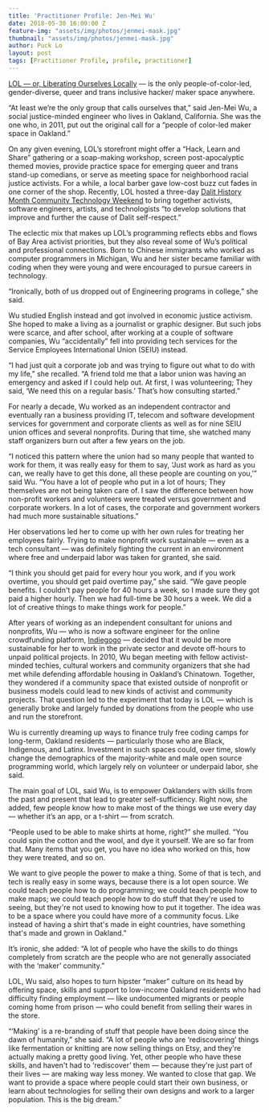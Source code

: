 ```yaml
---
title: 'Practitioner Profile: Jen-Mei Wu'
date: 2018-05-30 16:00:00 Z
feature-img: "assets/img/photos/jenmei-mask.jpg"
thumbnail: "assets/img/photos/jenmei-mask.jpg"
author: Puck Lo
layout: post
tags: [Practitioner Profile, profile, practitioner]
---
```


[LOL — or, Liberating Ourselves Locally](https://oaklandmakerspace.wordpress.com/) — is the only people-of-color-led, gender-diverse, queer and trans inclusive hacker/ maker space anywhere.

“At least we’re the only group that calls ourselves that,” said Jen-Mei Wu, a social justice-minded engineer who lives in Oakland, California. She was the one who, in 2011, put out the original call for a “people of color-led maker space in Oakland.”
 
On any given evening, LOL’s storefront might offer a “Hack, Learn and Share” gathering or a soap-making workshop, screen post-apocalyptic themed movies, provide practice space for emerging queer and trans stand-up comedians, or serve as meeting space for neighborhood racial justice activists. For a while, a local barber gave low-cost buzz cut fades in one corner of the shop. Recently, LOL hosted a three-day [Dalit History Month Community Technology Weekend](https://www.facebook.com/events/1686897114931093/) to bring together activists, software engineers, artists, and technologists “to develop solutions that improve and further the cause of Dalit self-respect.” 

The eclectic mix that makes up LOL’s programming reflects ebbs and flows of Bay Area activist priorities, but they also reveal some of Wu’s political and professional connections. Born to Chinese immigrants who worked as computer programmers in Michigan, Wu and her sister became familiar with coding when they were young and were encouraged to pursue careers in technology. 

“Ironically, both of us dropped out of Engineering programs in college,” she said. 

Wu studied English instead and got involved in economic justice activism. She hoped to make a living as a journalist or graphic designer. But such jobs were scarce, and after school, after working at a couple of software companies, Wu “accidentally” fell into providing tech services for the Service Employees International Union (SEIU) instead.

“I had just quit a corporate job and was trying to figure out what to do with my life,” she recalled. “A friend told me that a labor union was having an emergency and asked if I could help out. At first, I was volunteering; They said, ‘We need this on a regular basis.’ That’s how consulting started.”

For nearly a decade, Wu worked as an independent contractor and eventually ran a business providing IT, telecom and software development services for government and corporate clients as well as for nine SEIU union offices and several nonprofits. During that time, she watched many staff organizers burn out after a few years on the job. 

“I noticed this pattern where the union had so many people that wanted to work for them, it was really easy for them to say, ‘Just work as hard as you can, we really have to get this done, all these people are counting on you,’” said Wu. “You have a lot of people who put in a lot of hours; They themselves are not being taken care of. I saw the difference between how non-profit workers and volunteers were treated versus government and corporate workers. In a lot of cases, the corporate and government workers had much more sustainable situations.” 

Her observations led her to come up with her own rules for treating her employees fairly. Trying to make nonprofit work sustainable — even as a tech consultant — was definitely fighting the current in an environment where free and underpaid labor was taken for granted, she said.

“I think you should get paid for every hour you work, and if you work overtime, you should get paid overtime pay,” she said. “We gave people benefits. I couldn't pay people for 40 hours a week, so I made sure they got paid a higher hourly. Then we had full-time be 30 hours a week. We did a lot of creative things to make things work for people.”

After years of working as an independent consultant for unions and nonprofits, Wu — who is now a software engineer for the online crowdfunding platform, [Indiegogo](https://www.indiegogo.com/) — decided that it would be more sustainable for her to work in the private sector and devote off-hours to unpaid political projects. In 2010, Wu began meeting with fellow activist-minded techies, cultural workers and community organizers that she had met while defending affordable housing in Oakland’s Chinatown. Together, they wondered if a community space that existed outside of nonprofit or business models could lead to new kinds of activist and community projects. That question led to the experiment that today is LOL — which is generally broke and largely funded by donations from the people who use and run the storefront. 

Wu is currently dreaming up ways to finance truly free coding camps for long-term, Oakland residents — particularly those who are Black, Indigenous, and Latinx. Investment in such spaces could, over time, slowly change the demographics of the majority-white and male open source programming world, which largely rely on volunteer or underpaid labor, she said.

The main goal of LOL, said Wu, is to empower Oaklanders with skills from the past and present that lead to greater self-sufficiency. Right now, she added, few people know how to make most of the things we use every day — whether it’s an app, or a t-shirt — from scratch. 

“People used to be able to make shirts at home, right?” she mulled. “You could spin the cotton and the wool, and dye it yourself. We are so far from that. Many items that you get, you have no idea who worked on this, how they were treated, and so on.

We want to give people the power to make a thing. Some of that is tech, and tech is really easy in some ways, because there is a lot open source. We could teach people how to do programming; we could teach people how to make maps; we could teach people how to do stuff that they're used to seeing, but they're not used to knowing how to put it together. The idea was to be a space where you could have more of a community focus. Like instead of having a shirt that's made in eight countries, have something that's made and grown in Oakland.”

It’s ironic, she added: “A lot of people who have the skills to do things completely from scratch are the people who are not generally associated with the ‘maker’ community.”

LOL, Wu said, also hopes to turn hipster “maker” culture on its head by offering space, skills and support to low-income Oakland residents who had difficulty finding employment — like undocumented migrants or people coming home from prison — who could benefit from selling their wares in the store. 

“‘Making’ is a re-branding of stuff that people have been doing since the dawn of humanity,” she said. “A lot of people who are ‘rediscovering’ things like fermentation or knitting are now selling things on Etsy, and they're actually making a pretty good living. Yet, other people who have these skills, and haven't had to ‘rediscover’ them — because they're just part of their lives — are making way less money. We wanted to close that gap. We want to provide a space where people could start their own business, or learn about technologies for selling their own designs and work to a larger population. This is the big dream.” 
